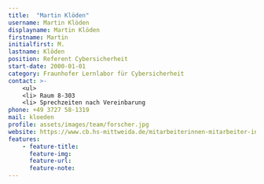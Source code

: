 ```yaml
---
title:  "Martin Klöden"
username: Martin Klöden
displayname: Martin Klöden
firstname: Martin
initialfirst: M.
lastname: Klöden
position: Referent Cybersicherheit
start-date: 2000-01-01
category: Fraunhofer Lernlabor für Cybersicherheit
contact: >-
    <ul>
    <li> Raum 8-303
    <li> Sprechzeiten nach Vereinbarung
phone: +49 3727 58-1319
mail: kloeden
profile: assets/images/team/forscher.jpg
website: https://www.cb.hs-mittweida.de/mitarbeiterinnen-mitarbeiter-in-ihren-fachgruppen/kloeden-martin/
features:
    - feature-title: 
      feature-img: 
      feature-url: 
      feature-note: 
---
```

